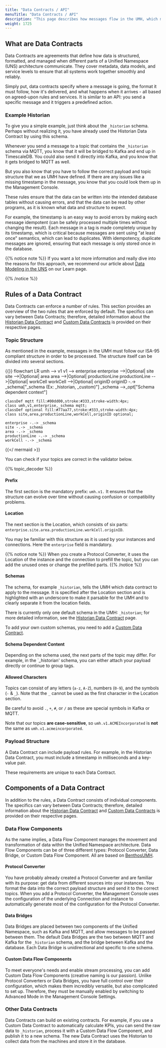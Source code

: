 ```yaml
---
title: "Data Contracts / API"
menuTitle: "Data Contracts / API"
description: "This page describes how messages flow in the UMH, which message goes where, how it has to be formatted and how you can create your own structures."
weight: 1725
---
```


## What are Data Contracts

Data Contracts are agreements that define how data is structured, formatted, and
managed when different parts of a Unified Namespace (UNS) architecture
communicate. They cover metadata, data models, and service levels to ensure that
all systems work together smoothly and reliably.

Simply put, data contracts specify where a message is going, the format it must
follow, how it's delivered, and what happens when it arrives - all based on
agreed-upon rules and services. It is similar to an API: you send a specific
message and it triggers a predefined action.

### Example Historian

To give you a simple example, just think about the `_historian` schema. Perhaps
without realizing it, you have already used the Historian Data Contract by using
this schema.

Whenever you send a message to a topic that contains the `_historian` schema via
MQTT, you know that it will be bridged to Kafka and end up in TimescaleDB.
You could also send it directly into Kafka, and you know that it gets
bridged to MQTT as well.

But you also know that you have to follow the correct payload and topic
structure that we as UMH have defined. If there are any issues like a missing
timestamp in the message, you know that you could look them up in the
Management Console.

These rules ensure that the data can be written into the intended database
tables without causing errors, and that the data can be read by other programs,
as it is known what data and structure to expect.

For example, the timestamp is an easy way to avoid errors by making each message
idempotent (can be safely processed multiple times without changing the result).
Each message in a tag is made completely unique by its timestamp, which is
critical because messages are sent using "at least once" semantics, which can
lead to duplicates. With idempotency, duplicate messages are ignored, ensuring
that each message is only stored once in the database.

{{% notice note %}}
If you want a lot more information and really dive into the reasons for this
approach, we recommend our article about
[Data Modeling in the UNS](https://learn.umh.app/lesson/data-modeling-in-the-unified-namespace-mqtt-kafka/)
on our Learn page.
<!-- Add link to Jeremys upcoming article, once it is released. -->
{{% /notice %}}

## Rules of a Data Contract

Data Contracts can enforce a number of rules. This section provides an overview
of the two rules that are enforced by default. The specifics can vary between
Data Contracts; therefore, detailed information about the
[Historian Data Contract](https://umh.docs.umh.app/docs/datacontracts/historian/)
and [Custom Data Contracts](https://umh.docs.umh.app/docs/datacontracts/customdatacontracts/)
is provided on their respective pages.

### Topic Structure

As mentioned in the example, messages in the UMH must follow our ISA-95
compliant structure in order to be processed. The structure itself can be
divided into several sections.

{{<mermaid theme="neutral" >}}
flowchart LR
    umh --> v1
    v1 --> enterprise
    enterprise -->|Optional| site
    site -->|Optional| area
    area -->|Optional| productionLine
    productionLine -->|Optional| workCell
    workCell -->|Optional| originID
    originID -.-> _schema["_schema (Ex: _historian, _custom)"]
    _schema -->_opt["Schema dependent context"]

    classDef mqtt fill:#00dd00,stroke:#333,stroke-width:4px;
    class umh,v1,enterprise,_schema mqtt;
    classDef optional fill:#77aa77,stroke:#333,stroke-width:4px;
    class site,area,productionLine,workCell,originID optional;
    
    enterprise -.-> _schema
    site -.-> _schema
    area -.-> _schema
    productionLine -.-> _schema
    workCell -.-> _schema

{{</ mermaid >}}

You can check if your topics are correct in the validator below.

{{% topic_decoder %}}

#### Prefix

The first section is the mandatory prefix: `umh.v1.` It ensures that the
structure can evolve over time without causing confusion or compatibility
problems.

#### Location

The next section is the Location, which consists of six parts:
`enterprise.site.area.productionLine.workCell.originID`.

You may be familiar with this structure as it is used by your instances and
connections. Here the `enterprise` field is mandatory.

{{% notice note %}}
When you create a Protocol Converter, it uses the Location of the instance and
the connection to prefill the topic, but you can add the unused ones or change
the prefilled parts.
{{% /notice %}}

#### Schemas

The schema, for example `_historian`, tells the UMH which data contract to
apply to the message. It is specified after the Location section and is
highlighted with an underscore to make it parsable for the UMH
and to clearly separate it from the location fields.

There is currently only one default schema in the UMH: `_historian`; for more
detailed information, see the
[Historian Data Contract](https://umh.docs.umh.app/docs/datacontracts/historian/)
page.

To add your own custom schemas, you need to add a
[Custom Data Contract](https://umh.docs.umh.app/docs/datacontracts/customdatacontracts).

#### Schema Dependent Content

Depending on the schema used, the next parts of the topic may differ. For
example, in the `_historian' schema, you can either attach your payload
directly or continue to group tags.

#### Allowed Characters

Topics can consist of any letters (`a-z`, `A-Z`), numbers (`0-9`), and the
symbols (`-` & `_`). Note that the `_` cannot be used as the first character in
the Location section.

Be careful to avoid `.`, `+`, `#`, or `/` as these are
special symbols in Kafka or MQTT.

Note that our topics **are case-sensitive**, so `umh.v1.ACMEIncorporated` is
**not** the same as `umh.v1.acmeincorporated`.

### Payload Structure

A Data Contract can include payload rules. For example, in the Historian Data
Contract, you must include a timestamp in milliseconds and a key-value pair.

These requirements are unique to each Data Contract.

## Components of a Data Contract

In addition to the rules, a Data Contract consists of individual components.
The specifics can vary between Data Contracts; therefore, detailed information
about the [Historian Data Contract](https://umh.docs.umh.app/docs/datacontracts/historian/)
and [Custom Data Contracts](https://umh.docs.umh.app/docs/datacontracts/customdatacontracts/)
is provided on their respective pages.

### Data Flow Components

As the name implies, a Data Flow Component manages the movement and
transformation of data within the Unified Namespace architecture.
Data Flow Components can be of three different types: Protocol Converter, Data
Bridge, or Custom Data Flow Component. All are based on
[BenthosUMH](https://github.com/united-manufacturing-hub/benthos-umh).

#### Protocol Converter

You have probably already created a Protocol Converter and are familiar with
its purpose: get data from different sources into your instances. You format
the data into the correct payload structure and send it to the correct topics.
When you add a Protocol Converter, the Management Console uses the configuration
of the underlying Connection and instance to automatically generate most of the
configuration for the Protocol Converter.

#### Data Bridges

Data Bridges are placed between two components of the Unified Namespace, such as
Kafka and MQTT, and allow messages to be passed between them. The default Data
Bridges are the two between MQTT and Kafka for the `_historian` schema, and the
bridge between Kafka and the database. Each Data Bridge is unidirectional and
specific to one schema.

#### Custom Data Flow Components

To meet everyone's needs and enable stream processing, you can add Custom Data
Flow Components (creative naming is our passion). Unlike Protocol Converters or
Data Bridges, you have full control over their configuration, which makes them
incredibly versatile, but also complicated to set up. Therefore, they must be
manually enabled by switching to Advanced Mode in the Management Console Settings.

### Other Data Contracts

Data Contracts can build on existing contracts. For example, if you use a Custom
Data Contract to automatically calculate KPIs, you can send the raw data to
`_historian`, process it with a Custom Data Flow Component, and publish it to a
new schema. The new Data Contract uses the Historian to collect data from the
machines and store it in the database.
